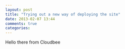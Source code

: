 ```yaml
---
layout: post
title: "Trying out a new way of deploying the site"
date: 2013-02-07 13:44
comments: true
categories: 
---
```

Hello there from Cloudbee